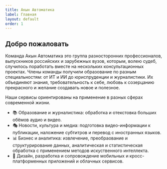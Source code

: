 ```yaml
---
title: Акын Автоматика
label: Главная
layout: default
order: 1
---
```


## Добро пожаловать

Команда Акын Автоматика это группа разносторонних профессионалов, выпускников российских и зарубежных вузов, которым, волею судеб, случилось поработать вместе на нескольких консультационных проектах. Члены команды получили образование по разным специальностям: от ИТ и ИИ до юриспруденции и журналистики. Их объединяют знания, требовательность к себе, любовь к созерцанию прекрасного и желание создавать новое и полезное.

<!-- Почему именно "Акын Автоматики"? Название родилось из подтрунивания над старшим членом команды, которого так назвали в шутку. "Автоматика" стала органичным дополнением, так как "Акын", по первому высшему образованию, инженер автоматизированных систем проектирования (специальность 05.13.12).

Девизом компании не случайно является 

> Animus ante omnes. Cordis ante animus.

> Интеллект превыше всего, доброе сердце — превыше интеллекта.

потому как всё — суть приходяще, но доброта — вечна. -->

<!-- ## Наши услуги -->

Наши сервисы ориентированы на применение в разных сферах современной жизни.

- 📚 Образование и журналистика: обработка и отекстовка больших обёмов аудио и видео.
- 🎭 Новости, культура и медиа: подготовка видео-информации к публикации, наложение субтитров и перевод с иностранных языков.
- 📊 Бизнес и аналитика: извлечение, преобраование и структурирование данных, аналитическая и статистическая обработка с применением методов искуственного интеллекта.
- 📱 Дизайн, разработка и сопровождение мобильных и кросс-платформенных приложений и облачных сервисов.

